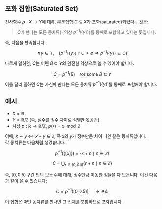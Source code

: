 ## 포화 집합(Saturated Set)

전사함수 $p: X \to Y$에 대해, 부분집합 $C \subseteq X$가 포화(saturated)되었다는 것은:

> $C$가 만나는 모든 동치류(=역상 $p^{-1}(\{y\})$)를 통째로 포함하고 있다는 뜻입니다.

즉, 다음을 만족합니다:

$$
\forall y \in Y, \quad \left[ p^{-1}(\{y\}) \cap C \neq \emptyset \Rightarrow p^{-1}(\{y\}) \subseteq C \right]
$$

다르게 말하면, $C$는 어떤 $B \subseteq Y$의 완전한 역상으로 쓸 수 있어야 합니다.

$$
C = p^{-1}(B) \quad \text{for some } B \subseteq Y
$$
 
이를 달리 말하면 $C$는 자신이 만나는 모든 동치류 $p^{-1}(\{y\})$를 통째로 포함해야 합니다.

## 예시

- $X = \mathbb{R}$
- $Y = \mathbb{R} / \mathbb{Z}$ (즉, 실수를 정수 차이로 식별한 몫공간)
- 사상 $p : \mathbb{R} \to \mathbb{R} / \mathbb{Z}$, $p(x) = x \mod \mathbb{Z}$

이때, $x \sim y \iff x - y \in \mathbb{Z}$, 즉 $x$와 $y$가 정수만큼 차이 나면 같은 동치류입니다.  
각 동치류는 다음처럼 생겼습니다:

$$
p^{-1}(\{[x]\}) = \{ x + n \mid n \in \mathbb{Z} \}
$$

$$
C = \bigcup_{r \in [0, 0.5)} \{ r + n \mid n \in \mathbb{Z} \}
$$

즉, $[0,0.5)$ 구간 안의 모든 수에 대해, 정수만큼 이동한 점들을 다 모읍니다. 이건 다음과 같이 쓸 수 있습니다:

$$
C = p^{-1}([0, 0.5)) \quad \Rightarrow \text{포화}
$$

이 집합은 어떤 동치류를 만나면 그 전체를 포함하므로 포화입니다.